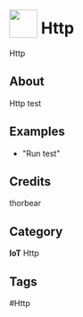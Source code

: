 # <img src="https://raw.githack.com/FortAwesome/Font-Awesome/master/svgs/solid/robot.svg" card_color="#40DBB0" width="50" height="50" style="vertical-align:bottom"/> Http
Http

## About
Http test

## Examples
* "Run test"

## Credits
thorbear

## Category
**IoT**
Http

## Tags
#Http

